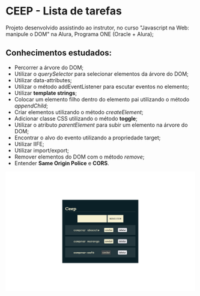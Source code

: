 # CEEP - Lista de tarefas
Projeto desenvolvido assistindo ao instrutor, no curso "Javascript na Web: manipule o DOM" na Alura, Programa ONE (Oracle + Alura);

## Conhecimentos estudados:
- Percorrer a árvore do DOM;
- Utilizar o *querySelector* para selecionar elementos da árvore do DOM;
- Utilizar data-attributes;
- Utilizar o método addEventListener para escutar eventos no elemento;
- Utilizar **template strings**;
- Colocar um elemento filho dentro do elemento pai utilizando o método *appendChild*;
- Criar elementos utilizando o método *createElement*;
- Adicionar classe CSS utilizando o método **toggle**;
- Utilizar o atributo *parentElement* para subir um elemento na árvore do DOM;
- Encontrar o alvo do evento utilizando a propriedade target;
- Utilizar IIFE;
- Utilizar import/export;
- Remover elementos do DOM com o método *remove*;
- Entender **Same Origin Police** e **CORS**.

![screenshot do resultado](/Captura%20de%20tela%202023-03-09%20-%2021.16.58-fullpage.png)